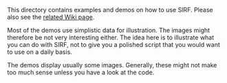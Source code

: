 This directory contains examples and demos on how to use SIRF. 
Please also see the [related Wiki page](https://github.com/CCPPETMR/SIRF/wiki/Examples).

Most of the demos use simplistic data for illustration. The images might therefore be
not very interesting either. The idea here is to illustrate what you can do with SIRF,
not to give you a polished script that you would want to use on a daily basis.

The demos display usually some images. Generally, these might not make too much sense
unless you have a look at the code.
